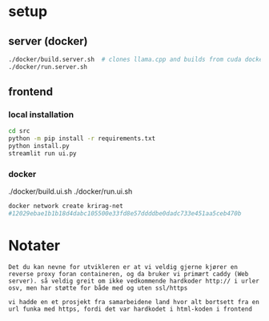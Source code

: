 # setup

## server (docker)

```bash
./docker/build.server.sh  # clones llama.cpp and builds from cuda dockerfile
./docker/run.server.sh
```

## frontend

### local installation

```bash
cd src
python -m pip install -r requirements.txt
python install.py
streamlit run ui.py
```

### docker

./docker/build.ui.sh
./docker/run.ui.sh

```bash
docker network create krirag-net
#12029ebae1b1b18d4dabc105500e33fd8e57ddddbe0dadc733e451aa5ceb470b


```

# Notater

```
Det du kan nevne for utvikleren er at vi veldig gjerne kjører en reverse proxy foran containeren, og da bruker vi primært caddy (Web server). så veldig greit om ikke vedkommende hardkoder http:// i urler osv, men har støtte for både med og uten ssl/https

vi hadde en et prosjekt fra samarbeidene land hvor alt bortsett fra en url funka med https, fordi det var hardkodet i html-koden i frontend



```
